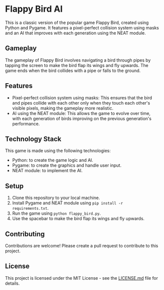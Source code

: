 # Flappy Bird AI

This is a classic version of the popular game Flappy Bird, created using Python and Pygame. It features a pixel-perfect collision system using masks and an AI that improves with each generation using the NEAT module.

## Gameplay
The gameplay of Flappy Bird involves navigating a bird through pipes by tapping the screen to make the bird flap its wings and fly upwards. The game ends when the bird collides with a pipe or falls to the ground.

## Features
- Pixel-perfect collision system using masks: This ensures that the bird and pipes collide with each other only when they touch each other's visible pixels, making the gameplay more realistic.
- AI using the NEAT module: This allows the game to evolve over time, with each generation of birds improving on the previous generation's performance.

## Technology Stack
This game is made using the following technologies:
- Python: to create the game logic and AI.
- Pygame: to create the graphics and handle user input.
- NEAT module: to implement the AI.

## Setup
1. Clone this repository to your local machine.
2. Install Pygame and NEAT module using `pip install -r requirements.txt`.
3. Run the game using `python flappy_bird.py`.
4. Use the spacebar to make the bird flap its wings and fly upwards.

## Contributing
Contributions are welcome! Please create a pull request to contribute to this project.

## License
This project is licensed under the MIT License - see the [LICENSE.md](LICENSE.md) file for details.
 
